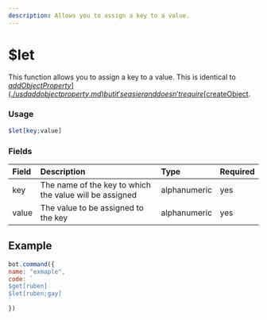 ```yaml
---
description: Allows you to assign a key to a value.
---
```

# $let

This function allows you to assign a key to a value. This is identical to [$addObjectProperty](./usdaddobjectproperty.md) but it's easier and doesn't require [$createObject](./usdcreateobject.md).

### Usage 
```php
$let[key;value]
```

### Fields

| Field | Description | Type | Required |
| :--- | :--- | :--- | :--- |
| key | The name of the key to which the value will be assigned | alphanumeric | yes |
| value | The value to be assigned to the key | alphanumeric | yes |

## Example

```javascript
bot.command({
name: "exmaple",
code: `
$get[ruben]
$let[ruben;gay]
`
})
```

